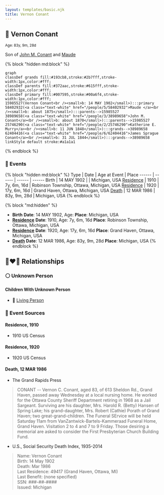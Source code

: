 ```yaml
---
layout: templates/basic.njk
title: Vernon Conant
---
```

## 🔵 Vernon Conant
<small>Age: 83y, 9m, 28d</small>

Son of [John M. Conant](/people/3/38989658) and [Maude ](/people/5/58402932)

{% block "hidden md:block" %}
```mermaid
graph
classDef grands fill:#193cb8,stroke:#2b7fff,stroke-width:1px,color:#fff;
classDef parents fill:#372aac,stroke:#615fff,stroke-width:1px,color:#fff;
classDef primary fill:#007595,stroke:#00a6f4,stroke-width:1px,color:#fff;
15985527(Vernon Conant<br /><small>b: 14 MAY 1902</small>):::primary
58402932(<a class="text-white" href="/people/5/58402932">Maude </a><br /><small>b: about 1875</small>):::parents-->15985527
38989658(<a class="text-white" href="/people/3/38989658">John M. Conant</a><br /><small>b: about 1870</small>):::parents-->15985527
25746290(<a class="text-white" href="/people/2/25746290">Katherine E. Murry</a><br /><small>b: 11 JUN 1848</small>):::grands-->38989658
62404416(<a class="text-white" href="/people/6/62404416">James Sprague Conant</a><br /><small>b: 31 JUL 1844</small>):::grands-->38989658
linkStyle default stroke:#a1a1a1
```
{% endblock %}

### 📆 Events

{% block "hidden md:block" %}
Type | Date | Age at Event | Place
------ | ------ | ------ | ------
Birth | 14 MAY 1902 |  | Michigan, USA
[Residence](#event-event-0) | 1910 | 7y, 6m, 16d | Robinson Township, Ottawa, Michigan, USA
[Residence](#event-event-1) | 1920 | 17y, 6m, 16d | Grand Haven, Ottawa, Michigan, USA
[Death](#event-event-5) | 12 MAR 1986 | 83y, 9m, 28d | Michigan, USA
{% endblock %}

{% block "md:hidden" %}
- **Birth**
**Date**: 14 MAY 1902, Age:
**Place**: Michigan, USA
- **[Residence](#event-event-0)**
**Date**: 1910, Age: 7y, 6m, 16d
**Place**: Robinson Township, Ottawa, Michigan, USA
- **[Residence](#event-event-1)**
**Date**: 1920, Age: 17y, 6m, 16d
**Place**: Grand Haven, Ottawa, Michigan, USA
- **[Death](#event-event-5)**
**Date**: 12 MAR 1986, Age: 83y, 9m, 28d
**Place**: Michigan, USA
{% endblock %}

## 👩‍❤️‍👨 Relationships

### ⚪ Unknown Person

#### Children With Unknown Person
* 🔵 [Living Person](/people/9/98925772)
### 📰 Event Sources

#### <a id="event-event-0"></a> Residence, 1910
* 1910 US Census

#### <a id="event-event-1"></a> Residence, 1920
* 1920 US Census

#### <a id="event-event-5"></a> Death, 12 MAR 1986
* The Grand Rapids Press
>   
  > CONANT -- Vernon C. Conant, aged 83, of 613 Sheldon Rd., Grand Haven, passed away Wednesday at a local nursing home. He worked for the Ottawa County Sheriff Department retiring in 1968 as a Jail Sargeant. Surviving are his daughter, Mrs. Harold R. (Betty) Hansen of Spring Lake; his grand-daughter, Mrs. Robert (Cathie) Porath of Grand Haven; two great-grand-children. The Funeral SErvice will be held Saturday 11am from VanZantwick-Bartels-Kammeraad Funeral Home, Grand Haven. Visitation 2 to 4 and 7 to 9 Friday. Those desiring a memorial are asked to consider the First Presbyterian Church Building Fund.
* U.S., Social Security Death Index, 1935-2014
>   
  > Name: Vernon Conant  
  > Birth: 14 May 1902  
  > Death: Mar 1986  
  > Last Residence: 49417 (Grand Haven, Ottawa, MI)  
  > Last Benefit: (none specified)  
  > SSN: ###-##-####  
  > Issued: Michigan
